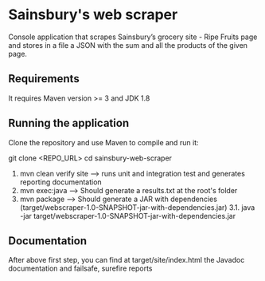 Sainsbury's web scraper
=======================

Console application that scrapes Sainsbury’s grocery site - Ripe Fruits page and stores in a file a JSON with the sum and all the products of the given page.

Requirements
------------
It requires Maven version >= 3 and JDK 1.8

Running the application
-----------------------
Clone the repository and use Maven to compile and run it:

git clone <REPO_URL>
cd sainsbury-web-scraper

1. mvn clean verify site --> runs unit and integration test and generates reporting documentation
2. mvn exec:java  --> Should generate a results.txt at the root's folder
3. mvn package --> Should generate a JAR with dependencies (target/webscraper-1.0-SNAPSHOT-jar-with-dependencies.jar)
    3.1. java -jar target/webscraper-1.0-SNAPSHOT-jar-with-dependencies.jar

Documentation
-------------

After above first step, you can find at target/site/index.html the Javadoc documentation and failsafe, surefire reports





